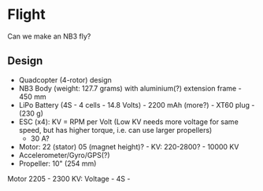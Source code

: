 # Flight

Can we make an NB3 fly?

## Design
- Quadcopter (4-rotor) design
- NB3 Body (weight: 127.7 grams) with aluminium(?) extension frame - 450 mm
- LiPo Battery (4S - 4 cells - 14.8 Volts) - 2200 mAh (more?) - XT60 plug - (230 g)
- ESC (x4): KV = RPM per Volt (Low KV needs more voltage for same speed, but has higher torque, i.e. can use larger propellers)
  - 30 A?
- Motor: 22 (stator) 05 (magnet height)? - KV: 220-2800? - 10000 KV
- Accelerometer/Gyro/GPS(?)
- Propeller: 10" (254 mm)

Motor 2205 - 2300 KV: Voltage - 4S - 